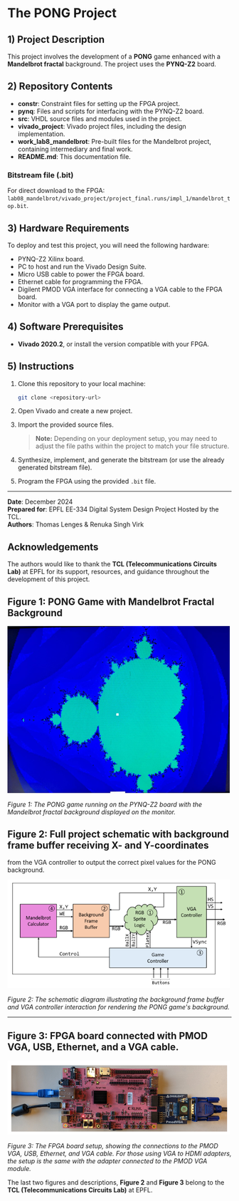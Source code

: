 # The PONG Project

## 1) Project Description
This project involves the development of a **PONG** game enhanced with a **Mandelbrot fractal** background. The project uses the **PYNQ-Z2** board.

## 2) Repository Contents

- **constr**: Constraint files for setting up the FPGA project.
- **pynq**: Files and scripts for interfacing with the PYNQ-Z2 board.
- **src**: VHDL source files and modules used in the project.
- **vivado_project**: Vivado project files, including the design implementation.
- **work_lab8_mandelbrot**: Pre-built files for the Mandelbrot project, containing intermediary and final work.
- **README.md**: This documentation file.

### Bitstream file (.bit)
For direct download to the FPGA:  
`lab08_mandelbrot/vivado_project/project_final.runs/impl_1/mandelbrot_top.bit`.

## 3) Hardware Requirements
To deploy and test this project, you will need the following hardware:

- PYNQ-Z2 Xilinx board.
- PC to host and run the Vivado Design Suite.
- Micro USB cable to power the FPGA board.
- Ethernet cable for programming the FPGA.
- Digilent PMOD VGA interface for connecting a VGA cable to the FPGA board.
- Monitor with a VGA port to display the game output.

## 4) Software Prerequisites

- **Vivado 2020.2**, or install the version compatible with your FPGA.

## 5) Instructions

1. Clone this repository to your local machine:
    ```bash
    git clone <repository-url>
    ```

2. Open Vivado and create a new project.

3. Import the provided source files.

    > **Note:** Depending on your deployment setup, you may need to adjust the file paths within the project to match your file structure.

4. Synthesize, implement, and generate the bitstream (or use the already generated bitstream file).

5. Program the FPGA using the provided `.bit` file.

---

**Date**: December 2024  
**Prepared for**: EPFL EE-334 Digital System Design Project Hosted by the TCL.  
**Authors**: Thomas Lenges & Renuka Singh Virk

## Acknowledgements
The authors would like to thank the **TCL (Telecommunications Circuits Lab)** at EPFL for its support, resources, and guidance throughout the development of this project.

## Figure 1: PONG Game with Mandelbrot Fractal Background

<img src="images/gameimage.jpg" alt="Pong Game with Mandelbrot Fractal" width="500"/>

*Figure 1: The PONG game running on the PYNQ-Z2 board with the Mandelbrot fractal background displayed on the monitor.*

## Figure 2: Full project schematic with background frame buffer receiving X- and Y-coordinates
from the VGA controller to output the correct pixel values for the PONG background.

<img src="images/scheme.png" alt="Project schematic" width="500"/>

*Figure 2: The schematic diagram illustrating the background frame buffer and VGA controller interaction for rendering the PONG game's background.*

---

## Figure 3: FPGA board connected with PMOD VGA, USB, Ethernet, and a VGA cable.

<img src="images/board.png" alt="FPGA board setup" width="500"/>

*Figure 3: The FPGA board setup, showing the connections to the PMOD VGA, USB, Ethernet, and VGA cable. For those using VGA to HDMI adapters, the setup is the same with the adapter connected to the PMOD VGA module.*

The last two figures and descriptions, **Figure 2** and **Figure 3** belong to the **TCL (Telecommunications Circuits Lab)** at EPFL.
